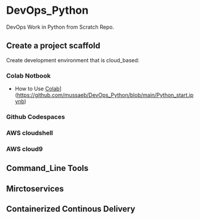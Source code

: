 # DevOps_Python
DevOps Work in Python from Scratch Repo.

## Create a project scaffold 

Create development environment that is cloud_based:

### Colab Notbook
* How to Use [Colab](https://github.com/mussaeb/DevOps_Python)](https://github.com/mussaeb/DevOps_Python/blob/main/Python_start.ipynb)
### Github Codespaces
### AWS cloudshell
### AWS cloud9

## Command_Line Tools

## Mirctoservices

## Containerized Continous Delivery
